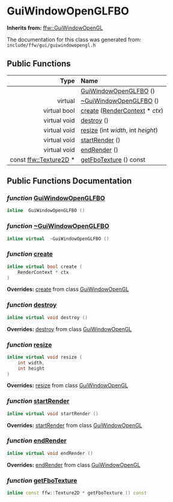 GuiWindowOpenGLFBO
===================================


**Inherits from:** [ffw::GuiWindowOpenGL](ffw_GuiWindowOpenGL.html)

The documentation for this class was generated from: `include/ffw/gui/guiwindowopengl.h`



## Public Functions

| Type | Name |
| -------: | :------- |
|   | [GuiWindowOpenGLFBO](#54592615) ()  |
|  virtual  | [~GuiWindowOpenGLFBO](#2dc56e4a) ()  |
|  virtual bool | [create](#9d89fc93) ([RenderContext](ffw_RenderContext.html) * _ctx_)  |
|  virtual void | [destroy](#5302fc58) ()  |
|  virtual void | [resize](#17470439) (int _width_, int _height_)  |
|  virtual void | [startRender](#0a4cdf90) ()  |
|  virtual void | [endRender](#222ae168) ()  |
|  const [ffw::Texture2D](ffw_Texture2D.html) * | [getFboTexture](#c45e9c10) () const  |


## Public Functions Documentation

### _function_ <a id="54592615" href="#54592615">GuiWindowOpenGLFBO</a>

```cpp
inline  GuiWindowOpenGLFBO () 
```



### _function_ <a id="2dc56e4a" href="#2dc56e4a">~GuiWindowOpenGLFBO</a>

```cpp
inline virtual  ~GuiWindowOpenGLFBO () 
```



### _function_ <a id="9d89fc93" href="#9d89fc93">create</a>

```cpp
inline virtual bool create (
    RenderContext * ctx
) 
```



**Overrides:** [create](/doxygen/ffw_GuiWindowOpenGL.md#c7df1c0d) from class [GuiWindowOpenGL](/doxygen/ffw_GuiWindowOpenGL.md)

### _function_ <a id="5302fc58" href="#5302fc58">destroy</a>

```cpp
inline virtual void destroy () 
```



**Overrides:** [destroy](/doxygen/ffw_GuiWindowOpenGL.md#69b35170) from class [GuiWindowOpenGL](/doxygen/ffw_GuiWindowOpenGL.md)

### _function_ <a id="17470439" href="#17470439">resize</a>

```cpp
inline virtual void resize (
    int width,
    int height
) 
```



**Overrides:** [resize](/doxygen/ffw_GuiWindowOpenGL.md#b42ac84e) from class [GuiWindowOpenGL](/doxygen/ffw_GuiWindowOpenGL.md)

### _function_ <a id="0a4cdf90" href="#0a4cdf90">startRender</a>

```cpp
inline virtual void startRender () 
```



**Overrides:** [startRender](/doxygen/ffw_GuiWindowOpenGL.md#0ebe5781) from class [GuiWindowOpenGL](/doxygen/ffw_GuiWindowOpenGL.md)

### _function_ <a id="222ae168" href="#222ae168">endRender</a>

```cpp
inline virtual void endRender () 
```



**Overrides:** [endRender](/doxygen/ffw_GuiWindowOpenGL.md#d5a627e1) from class [GuiWindowOpenGL](/doxygen/ffw_GuiWindowOpenGL.md)

### _function_ <a id="c45e9c10" href="#c45e9c10">getFboTexture</a>

```cpp
inline const ffw::Texture2D * getFboTexture () const 
```





